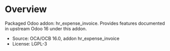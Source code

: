 # Overview

Packaged Odoo addon: hr_expense_invoice. Provides features documented in upstream Odoo 16 under this addon.

- Source: OCA/OCB 16.0, addon hr_expense_invoice
- License: LGPL-3
